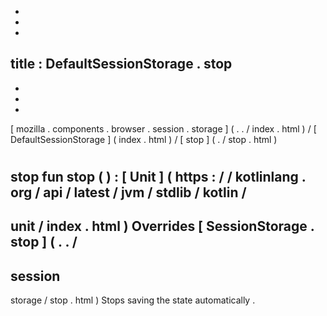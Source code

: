 -
-
-
title
:
DefaultSessionStorage
.
stop
-
-
-
-
[
mozilla
.
components
.
browser
.
session
.
storage
]
(
.
.
/
index
.
html
)
/
[
DefaultSessionStorage
]
(
index
.
html
)
/
[
stop
]
(
.
/
stop
.
html
)
#
stop
fun
stop
(
)
:
[
Unit
]
(
https
:
/
/
kotlinlang
.
org
/
api
/
latest
/
jvm
/
stdlib
/
kotlin
/
-
unit
/
index
.
html
)
Overrides
[
SessionStorage
.
stop
]
(
.
.
/
-
session
-
storage
/
stop
.
html
)
Stops
saving
the
state
automatically
.
